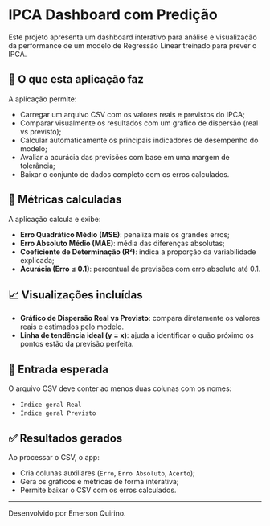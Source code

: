 # IPCA Dashboard com Predição

Este projeto apresenta um dashboard interativo para análise e visualização da performance de um modelo de Regressão Linear treinado para prever o IPCA.

## 📌 O que esta aplicação faz

A aplicação permite:

- Carregar um arquivo CSV com os valores reais e previstos do IPCA;
- Comparar visualmente os resultados com um gráfico de dispersão (real vs previsto);
- Calcular automaticamente os principais indicadores de desempenho do modelo;
- Avaliar a acurácia das previsões com base em uma margem de tolerância;
- Baixar o conjunto de dados completo com os erros calculados.

## 🧪 Métricas calculadas

A aplicação calcula e exibe:

- **Erro Quadrático Médio (MSE)**: penaliza mais os grandes erros;
- **Erro Absoluto Médio (MAE)**: média das diferenças absolutas;
- **Coeficiente de Determinação (R²)**: indica a proporção da variabilidade explicada;
- **Acurácia (Erro ≤ 0.1)**: percentual de previsões com erro absoluto até 0.1.

## 📈 Visualizações incluídas

- **Gráfico de Dispersão Real vs Previsto**: compara diretamente os valores reais e estimados pelo modelo.
- **Linha de tendência ideal (y = x)**: ajuda a identificar o quão próximo os pontos estão da previsão perfeita.

## 📂 Entrada esperada

O arquivo CSV deve conter ao menos duas colunas com os nomes:
- `Índice geral Real`
- `Índice geral Previsto`


## ✅ Resultados gerados

Ao processar o CSV, o app:
- Cria colunas auxiliares (`Erro`, `Erro Absoluto`, `Acerto`);
- Gera os gráficos e métricas de forma interativa;
- Permite baixar o CSV com os erros calculados.


---

Desenvolvido por Emerson Quirino.

